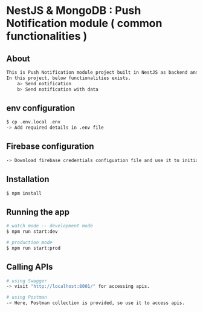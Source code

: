 # NestJS & MongoDB : Push Notification module ( common functionalities )

## About
```bash
This is Push Notification module project built in NestJS as backend and MongoDB as database.
In this project, below functionalities exists.
    a> Send notification
    b> Send notification with data
```

## env configuration
```bash
$ cp .env.local .env
-> Add required details in .env file
```

## Firebase configuration
```bash
-> Download firebase credentials configuation file and use it to initialize admin.

```

## Installation
```bash
$ npm install
```

## Running the app

```bash
# watch mode -- development mode
$ npm run start:dev

# production mode
$ npm run start:prod
```

## Calling APIs

```bash
# using Swagger
-> visit "http://localhost:8001/" for accessing apis.

# using Postman
-> Here, Postman collection is provided, so use it to access apis.
```
